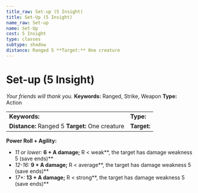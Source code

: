 ```yaml
---
title_raw: Set-up (5 Insight)
title: Set-Up (5 Insight)
name_raw: Set-up
name: Set-Up
cost: 5 Insight
type: classes
subtype: shadow
distance: Ranged 5 **Target:** One creature
---
```


# Set-up (5 Insight)

*Your friends will thank you.* **Keywords:** Ranged, Strike, Weapon **Type:** Action

|                                                 |             |
| :---------------------------------------------- | :---------- |
| **Keywords:**                                   | **Type:**   |
| **Distance:** Ranged 5 **Target:** One creature | **Target:** |

**Power Roll + Agility:**

- *11 or lower:* **6 + A damage;** R \< weak\*\*, the target has damage weakness 5 (save ends)\*\*
- *12-16:* **9 + A damage;** R \< average\*\*, the target has damage weakness 5 (save ends)\*\*
- *17+:* **13 + A damage;** R \< strong\*\*, the target has damage weakness 5 (save ends)\*\*
